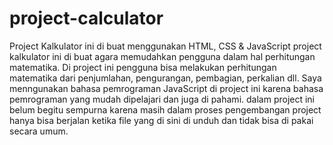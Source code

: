 # project-calculator
Project Kalkulator ini di buat menggunakan HTML, CSS & JavaScript project kalkulator ini di buat agara memudahkan pengguna dalam hal perhitungan matematika.
Di project ini pengguna bisa melakukan perhitungan matematika dari penjumlahan, pengurangan, pembagian, perkalian dll.
Saya menngunakan bahasa pemrograman JavaScript di project ini karena bahasa pemrograman yang mudah dipelajari dan juga di pahami.
dalam project ini belum begitu sempurna karena masih dalam proses pengembangan project hanya bisa berjalan ketika file yang di sini di unduh dan tidak bisa di pakai secara umum.

